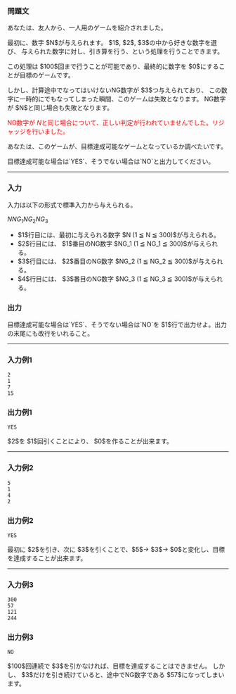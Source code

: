 
<div>

<div>

<div>

<section>

### **問題文**

<p>
あなたは、友人から、一人用のゲームを紹介されました。
</p>

<p>
最初に、数字 $N$が与えられます。
$1$, $2$, $3$の中から好きな数字を選び、
与えられた数字に対し、引き算を行う、という処理を行うことできます。
</p>

<p>
この処理は $100$回まで行うことが可能であり、最終的に数字を $0$にすることが目標のゲームです。
</p>

<p>
しかし、計算途中でなってはいけないNG数字が $3$つ与えられており、
この数字に一時的にでもなってしまった瞬間、このゲームは失敗となります。
NG数字が $N$と同じ場合も失敗となります。
</p>

<p>

<font color="red">NG数字が $N$と同じ場合について、正しい判定が行われていませんでした。リジャッジを行いました。</font>

</p>

<p>
あなたは、このゲームが、目標達成可能なゲームとなっているか調べたいです。
</p>

<p>
目標達成可能な場合は`YES`、そうでない場合は`NO`と出力してください。
</p>

</section>

</div>

---

<div>

<div>

<section>

### **入力**

<p>
入力は以下の形式で標準入力から与えられる。
</p>

<div>

$N$$NG_1$$NG_2$$NG_3$
</div>

<ul>

<li>
$1$行目には、最初に与えられる数字 $N (1 ≦ N ≦ 300)$が与えられる。
</li>

<li>
$2$行目には、 $1$番目のNG数字 $NG_1 (1 ≦ NG_1 ≦ 300)$が与えられる。
</li>

<li>
$3$行目には、 $2$番目のNG数字 $NG_2 (1 ≦ NG_2 ≦ 300)$が与えられる。
</li>

<li>
$4$行目には、 $3$番目のNG数字 $NG_3 (1 ≦ NG_3 ≦ 300)$が与えられる。
</li>

</ul>

</section>

</div>

<div>

<section>

### **出力**

<p>
目標達成可能な場合は`YES`、そうでない場合は`NO`を $1$行で出力せよ。出力の末尾にも改行をいれること。
</p>

</section>

</div>

</div>

---

<div>

<section>

### **入力例1**

```
2
1
7
15
```

</section>

</div>

<div>

<section>

### **出力例1**

```
YES
```

<p>
$2$を $1$回引くことにより、 $0$を作ることが出来ます。
</p>

</section>

</div>

---

<div>

<section>

### **入力例2**

```
5
1
4
2
```

</section>

</div>

<div>

<section>

### **出力例2**

```
YES
```

<p>
最初に $2$を引き、次に $3$を引くことで、$5$→ $3$→ $0$と変化し、目標を達成することが出来ます。
</p>

</section>

</div>

---

<div>

<section>

### **入力例3**

```
300
57
121
244
```

</section>

</div>

<div>

<section>

### **出力例3**

```
NO
```

<p>
$100$回連続で $3$を引かなければ、目標を達成することはできません。
しかし、 $3$だけを引き続けていると、途中でNG数字である $57$になってしまいます。
</p>

</section>

</div>

</div>

</div>
